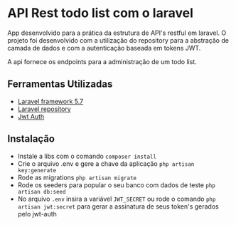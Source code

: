 # API Rest todo list com o laravel

App desenvolvido para a prática da estrutura de API's restful em laravel. O projeto foi desenvolvido com a utilização do repository para a abstração de camada de dados e com a autenticação baseada em tokens JWT. 

A api fornece os endpoints para a administração de um todo list.

## Ferramentas Utilizadas
* [Laravel framework 5.7](https://laravel.com/docs/5.7) 
* [Laravel repository](https://github.com/andersao/l5-repository)
* [Jwt Auth](https://github.com/tymondesigns/jwt-auth) 

## Instalação
* Instale a libs com o comando `composer install`
* Crie o arquivo .env e gere a chave da aplicação `php artisan key:generate`
* Rode as migrations `php artisan migrate`
* Rode os seeders para popular o seu banco com dados de teste `php artisan db:seed`
* No arquivo `.env` insira a variável `JWT_SECRET` ou rode o comando `php artisan jwt:secret` para gerar a assinatura de seus token's gerados pelo jwt-auth

